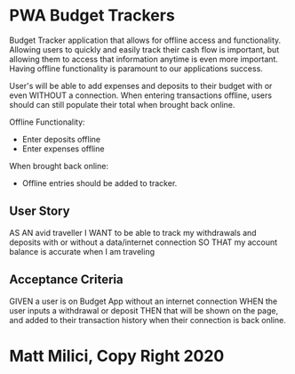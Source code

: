 # PWA  Budget Trackers

Budget Tracker application that allows for offline access and functionality. Allowing users to quickly and easily track their cash flow is important, but allowing them to access that information anytime is even more important. Having offline functionality is paramount to our applications success.

User's will be able to add expenses and deposits to their budget with or even WITHOUT a connection. When entering transactions offline, users should can still populate their total when brought back online.

Offline Functionality:

  * Enter deposits offline
  * Enter expenses offline

When brought back online:

  * Offline entries should be added to tracker.

## User Story
AS AN avid traveller
I WANT to be able to track my withdrawals and deposits with or without a data/internet connection
SO THAT my account balance is accurate when I am traveling



## Acceptance Criteria
GIVEN a user is on Budget App without an internet connection
WHEN the user inputs a withdrawal or deposit
THEN that will be shown on the page, and added to their transaction history when their connection is back online.


# Matt Milici, Copy Right 2020
